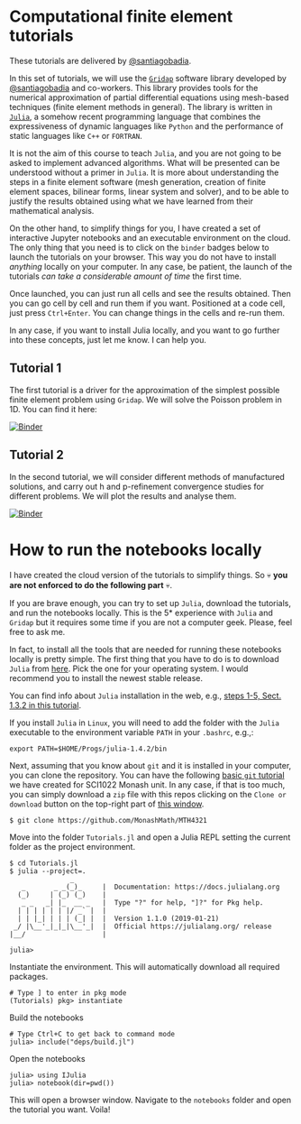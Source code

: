 # Computational finite element tutorials

These tutorials are delivered by [@santiagobadia](https://github.com/santiagobadia).

In this set of tutorials, we will use the [`Gridap`](https://github.com/gridap/Gridap.jl) software library developed by [@santiagobadia](https://github.com/santiagobadia) and co-workers. This library provides tools for the numerical approximation of partial differential equations using mesh-based techniques (finite element methods in general). The library is written in [`Julia`](https://julialang.org), a somehow recent programming language that combines the expressiveness of dynamic languages like `Python` and the performance of static languages like `C++` or `FORTRAN`.

It is not the aim of this course to teach `Julia`, and you are not going to be asked to implement advanced algorithms. What will be presented can be understood without a primer in `Julia`. It is more about understanding the steps in a finite element software (mesh generation, creation of finite element spaces, bilinear forms, linear system and solver), and to be able to justify the results obtained using what we have learned from their mathematical analysis.

On the other hand, to simplify things for you, I have created a set of interactive Jupyter notebooks and an executable environment on the cloud. The only thing that you need is to click on the `binder` badges  below to launch the tutorials on your browser. This way you do not have to install _anything_ locally on your computer. In any case, be patient, the launch of the tutorials _can take a considerable amount of time_ the first time.

Once launched, you can just run all cells and see the results obtained. Then you can go cell by cell and run them if you want. Positioned at a code cell, just press `Ctrl+Enter`. You can change things in the cells and re-run them.

In any case, if you want to install Julia locally, and you want to go further into these concepts, just let me know. I can help you.

## Tutorial 1

The first tutorial is a driver for the approximation of the simplest possible finite element problem using `Gridap`. We will solve the Poisson problem in 1D. You can find it here:

[![Binder](https://mybinder.org/badge_logo.svg)](https://mybinder.org/v2/gh/MonashMath/MTH4321/master?filepath=Tutorials.jl%2Fnotebooks%2Ft001_poisson.ipynb)

## Tutorial 2

In the second tutorial, we will consider different methods of manufactured solutions, and carry out h and p-refinement convergence studies for different problems. We will plot the results and analyse them. 

[![Binder](https://mybinder.org/badge_logo.svg)](https://mybinder.org/v2/gh/MonashMath/MTH4321/master?filepath=Tutorials.jl%2Fnotebooks%2Ft002_convergence.ipynb)


# How to run the notebooks locally

I have created the cloud version of the tutorials to simplify things. So :skull: **you are not enforced to do the following part** :skull:.

If you are brave enough, you can try to set up `Julia`, download the tutorials, and run the notebooks locally. This is the 5* experience with `Julia` and `Gridap` but it requires some time if you are not a computer geek. Please, feel free to ask me.

In fact, to install all the tools that are needed for running these notebooks locally is pretty simple. The first thing that you have to do is to download `Julia` from [here](https://julialang.org/downloads/). Pick the one for your operating system. I would recommend you to install the newest stable release.

You can find info about `Julia` installation in the web, e.g., [steps 1-5, Sect. 1.3.2 in this tutorial](https://www.softcover.io/read/7b8eb7d0/juliabook/introduction#sec-julia_win). 

If you install `Julia` in `Linux`, you will need to add the folder with the `Julia` executable to the environment variable `PATH` in your `.bashrc`, e.g.,:
```
export PATH=$HOME/Progs/julia-1.4.2/bin
```

Next, assuming that you know about `git` and it is installed in your computer, you can clone the repository. You can have the following [basic `git` tutorial](https://github.com/MonashMath/SCI1022/blob/master/Git.md) we have created for SCI1022 Monash unit. In any case, if that is too much, you can simply download a `zip` file with this repos clicking on the `Clone or download` button on the top-right part of [this window](https://github.com/MonashMath/MTH4321).
```
$ git clone https://github.com/MonashMath/MTH4321
```

Move into the folder `Tutorials.jl` and open a Julia REPL setting the current folder as the project environment. 
```
$ cd Tutorials.jl
$ julia --project=.
               _
   _       _ _(_)_     |  Documentation: https://docs.julialang.org
  (_)     | (_) (_)    |
   _ _   _| |_  __ _   |  Type "?" for help, "]?" for Pkg help.
  | | | | | | |/ _` |  |
  | | |_| | | | (_| |  |  Version 1.1.0 (2019-01-21)
 _/ |\__'_|_|_|\__'_|  |  Official https://julialang.org/ release
|__/                   |

julia> 
```

Instantiate the environment. This will automatically download all required packages.
```
# Type ] to enter in pkg mode
(Tutorials) pkg> instantiate
```

Build the notebooks
```
# Type Ctrl+C to get back to command mode
julia> include("deps/build.jl")
```

Open the notebooks
```
julia> using IJulia
julia> notebook(dir=pwd())
```
This will open a browser window. Navigate to the `notebooks` folder and open the tutorial you want. Voila!
